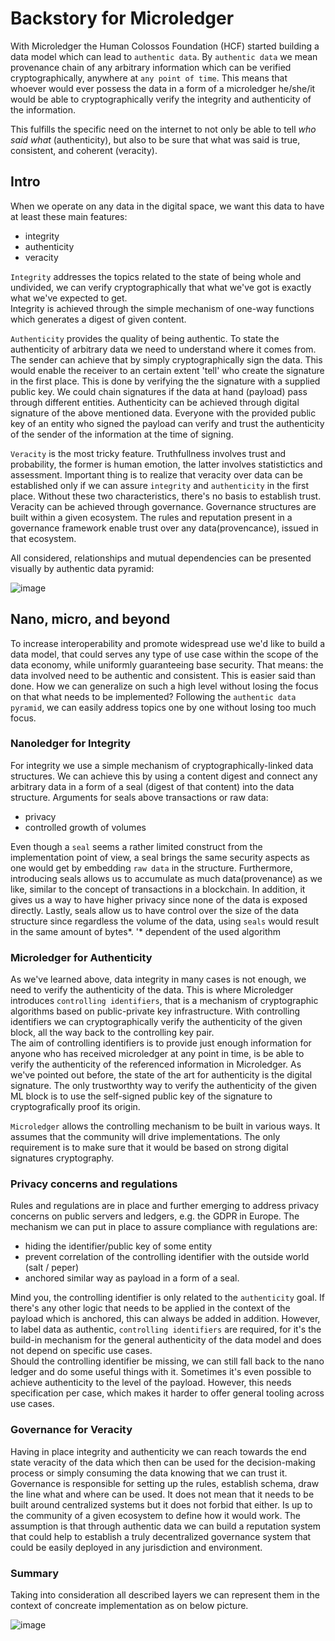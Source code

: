# Backstory for Microledger 

With Microledger the Human Colossos Foundation (HCF) started building a data model which can lead to `authentic data`.
By `authentic data` we mean provenance chain of any arbitrary information which can be verified
cryptographically, anywhere at `any point of time`. This means that whoever would ever possess the data in a form of a microledger
he/she/it would be able to cryptographically verify the integrity and authenticity of the information.

This fulfills the specific need on the internet to not only be able to tell _who said what_ (authenticity), but also to be sure that what was said is true, consistent, and coherent (veracity).

## Intro

When we operate on any data in the digital space, we want this data to have at least these main features:
- integrity
- authenticity
- veracity

`Integrity` addresses the topics related to the state of being whole and undivided, we can verify cryptographically that what we've got is exactly what we've expected to get.\
Integrity is achieved through the simple mechanism of one-way functions which generates a digest of given content.

`Authenticity` provides the quality of being authentic. To state the authenticity of arbitrary data
we need to understand where it comes from. The sender can achieve that by simply cryptographically sign the data.
This would enable the receiver to an certain extent 'tell' who create the signature in the first place. This is done by verifying the the signature with a supplied public key. We could chain signatures if the data at hand (payload) pass through different entities.
Authenticity can be achieved through digital signature of the above mentioned data. Everyone with the provided public key of an entity who signed the payload can verify and trust the authenticity of the sender of the information at the time of signing. 

`Veracity` is the most tricky feature. Truthfullness involves trust and probability, the former is human emotion, the latter involves statistictics and assessment. Important thing is to realize
that veracity over data can be established only if we can assure  `integrity` and `authenticity` in the first place.
Without these two characteristics, there's no basis to establish trust. Veracity can be achieved through governance. Governance structures are built within a given ecosystem. The rules and reputation present in a governance framework enable trust over any data(provencance), issued in that ecosystem.

All considered, relationships and mutual dependencies can be presented visually by authentic data pyramid:

![image](https://user-images.githubusercontent.com/312837/136196364-e7994ec9-6ecc-4f0c-a777-b28f463bdf8a.png)


## Nano, micro, and beyond

To increase interoperability and promote widespread use we'd like to build a data model, that could serves
any type of use case within the scope of the data economy, while uniformly guaranteeing base security. 
That means: the data involved need to be authentic and consistent. 
This is easier said than done. How we can generalize on such a high level without losing the focus on that what needs to be implemented? 
Following the `authentic data pyramid`, we can easily address topics one by one without losing too much focus. 

### Nanoledger for Integrity
For integrity we use a simple mechanism of cryptographically-linked data structures. We can achieve this by using a content digest and connect any arbitrary data in a form of a seal (digest of that content) into the data structure. Arguments for seals above transactions or raw data:
- privacy
- controlled growth of volumes

Even though a `seal` seems a rather limited construct from the  implementation point of view, a seal brings the same security aspects as one would get by embedding `raw data` in the structure. Furthermore, introducing seals allows us to accumulate as much data(provenance) as we like, similar to the concept of transactions in a blockchain. In addition, it gives us a way to have higher privacy since none of the data is exposed directly.  Lastly, seals allow us to have control over the size of the data structure since regardless the volume of the data, using `seals` would result in the same amount of bytes*.
'* dependent of the used algorithm

### Microledger for Authenticity

As we've learned above, data integrity in many cases is not enough, we need to verify the authenticity of the data. This is where Microledger introduces `controlling identifiers`, that is a mechanism of cryptographic algorithms based on public-private key infrastructure. With controlling identifiers we can cryptographically verify the authenticity of the given block, all the way back to the controlling key pair.\
The aim of controlling identifiers is to provide just enough information for anyone who has received microledger at any point in time, is be able to verify the authenticity of the referenced information in Microledger. As we've pointed out before, the state of the art for authenticity is the digital signature. The only trustworthty way to verify the authenticity of the given ML block is to use the self-signed public key of the signature to cryptografically proof its origin.

 `Microledger` allows the controlling mechanism to be built in various ways. It assumes that the community will drive implementations. The only requirement is to make sure that it would be based on strong digital signatures cryptography.

### Privacy concerns and regulations
Rules and regulations are in place and further emerging to address privacy concerns on public servers and ledgers, e.g. the GDPR in Europe. The mechanism we can put in place to assure compliance with regulations are: 
- hiding the identifier/public key of some entity
- prevent correlation of the controlling identifier with the outside world (salt / peper)
- anchored similar way as payload in a form of a seal.

Mind you, the controlling identifier is only related to the `authenticity` goal. If there's any other logic that needs to be applied in the context of the payload which is anchored, this can always be added in addition. However, to label data as authentic, `controlling identifiers` are required, for it's the build-in mechanism for the general authenticity of the data model and does not depend on specific use cases.\
Should the controlling identifier be missing, we can still fall back to the nano ledger and do some useful things with it. Sometimes it's even possible to achieve authenticity to the level of the payload. However, this needs specification per case, which makes it harder to offer general tooling across use cases.

### Governance for Veracity

Having in place integrity and authenticity we can reach towards the end state veracity of the data which then can be used for the decision-making process or simply consuming the data knowing that we can trust it. Governance is responsible for setting up the rules, establish schema, draw the line what and where can be used. It does not mean that it needs to be built around centralized systems but it does not forbid that either. Is up to the community of a given ecosystem to define how it would work. The assumption is that through authentic data we can build a reputation system that could help to establish a truly decentralized governance system that could be easily deployed in any jurisdiction and environment.

### Summary

Taking into consideration all described layers we can represent them in the context of concreate implementation as on below picture.


![image](https://user-images.githubusercontent.com/312837/136104142-6b354f31-8761-4322-9b25-050c0d62572c.png)





